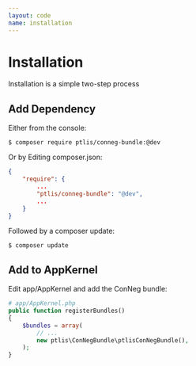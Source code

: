 ```yaml
---
layout: code
name: installation
---
```


# Installation

Installation is a simple two-step process

## Add Dependency

Either from the console:

```shell
$ composer require ptlis/conneg-bundle:@dev
```

Or by Editing composer.json:

```json
{
    "require": {
        ...
        "ptlis/conneg-bundle": "@dev",
        ...
    }
}
```

Followed by a composer update:

```shell
$ composer update
```


## Add to AppKernel

Edit app/AppKernel and add the ConNeg bundle:

```php
# app/AppKernel.php
public function registerBundles()
{
    $bundles = array(
        // ...
        new ptlis\ConNegBundle\ptlisConNegBundle(),
    );
}
```
